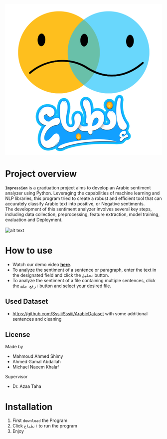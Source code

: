 ![alt text](Images/Logo.png)


# Project overview
<b>`Impression`</b> is a graduation project aims to develop an Arabic sentiment analyzer using Python. Leveraging the capabilities of machine learning and NLP libraries, this program tried to create a robust and efficient tool that can accurately classify Arabic text into positive, or Negative sentiments.<br>The development of this sentiment analyzer involves several key steps, including data collection, preprocessing, feature extraction, model training, evaluation and Deployment.<br> <br>
![alt text](Images/Overview.PNG)

<h1>How to use</h1>
    <ul>
        <li>Watch our demo video <b><a href="https://drive.google.com/file/d/1-zVmfCjIHrF8p5WQEIbMdEH_Im3xZZh7/view?usp=drive_link">here</a></b>.</li>
        <li>To analyze the sentiment of a sentence or paragraph, enter the text in the designated field and click the <code>تحليل</code> button.</li>
        <li>To analyze the sentiment of a file containing multiple sentences, click the <code>ارفع ملف</code> button and select your desired file.</li>
    </ul>
  
## Used Dataset
* https://github.com/SssiiiSssiii/ArabicDataset with some additional sentences and cleaning
## License
Made by      
* Mahmoud Ahmed Shimy
* Ahmed Gamal Abdallah
* Michael Naeem Khalaf
                                                  
                                                  
Supervisor   
* Dr. Azaa Taha
                                             

# Installation
1. First `download` the Program
2. Click `انطباع` to run the program
3. Enjoy
